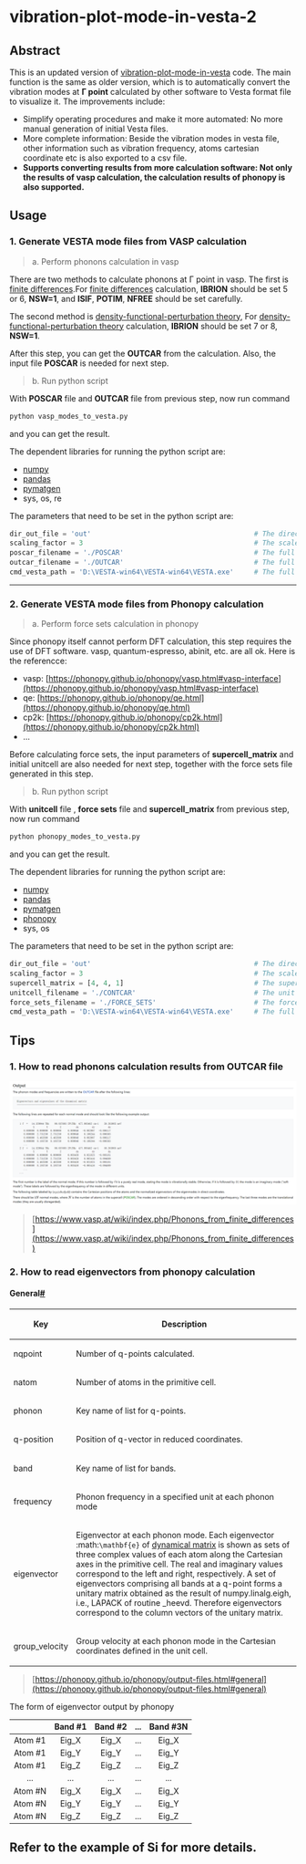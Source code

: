 # vibration-plot-mode-in-vesta-2

## Abstract

This is an updated version of [vibration-plot-mode-in-vesta](https://github.com/faradaymahe/vibration-plot-mode-in-vesta) code. The main function is the same as older version, which is to automatically convert the vibration modes at **Γ point** calculated by other software to Vesta format file to visualize it. The improvements include:

- Simplify operating procedures and make it more automated: No more manual generation of initial Vesta files.
- More complete information: Beside the vibration modes in vesta file, other information such as vibration frequency, atoms cartesian coordinate etc is also exported to a csv file.
- **Supports converting results from more calculation software: Not only the results of vasp calculation, the calculation results of phonopy is also supported.**

## Usage

### **1.** Generate VESTA mode files from VASP calculation

> a. Perform phonons calculation in vasp

There are two methods to calculate phonons at Γ point in vasp. The first is [finite differences](https://www.vasp.at/wiki/index.php/Phonons_from_finite_differences).For [finite differences](https://www.vasp.at/wiki/index.php/Phonons_from_finite_differences) calculation, **IBRION** should be set 5 or 6, **NSW=1**, and **ISIF**, **POTIM**, **NFREE** should be set carefully.

The second method is [density-functional-perturbation theory](https://www.vasp.at/wiki/index.php/Phonons_from_density-functional-perturbation_theory), For [density-functional-perturbation theory](https://www.vasp.at/wiki/index.php/Phonons_from_density-functional-perturbation_theory) calculation, **IBRION** should be set 7 or 8, **NSW=1**.

After this step, you can get the **OUTCAR** from the calculation. Also, the input file **POSCAR** is needed for next step.

> b. Run python script

With **POSCAR** file and **OUTCAR** file from previous step, now run command 
```bash
python vasp_modes_to_vesta.py
```
and you can get the result.

The dependent libraries for running the python script are:
- [numpy](https://numpy.org/)
- [pandas](https://pandas.pydata.org/)
- [pymatgen](https://pymatgen.org/)
- sys, os, re

The parameters that need to be set in the python script are:
```python
dir_out_file = 'out'                                        # The directory for saving result file   
scaling_factor = 3                                          # The scale factor of the length of vector in VESTA file     
poscar_filename = './POSCAR'                                # The full path of POSCAR for VASP frequency calculation
outcar_filename = './OUTCAR'                                # The full path of OUTCAR generated in VASP frequency calculation
cmd_vesta_path = 'D:\VESTA-win64\VESTA-win64\VESTA.exe'     # The full path of VESTA command
```

---

### **2.** Generate VESTA mode files from Phonopy calculation

> a. Perform force sets calculation in phonopy

Since phonopy itself cannot perform DFT calculation, this step requires the use of DFT software. vasp, quantum-espresso, abinit, etc. are all ok. Here is the referencce:
- vasp: [https://phonopy.github.io/phonopy/vasp.html#vasp-interface](https://phonopy.github.io/phonopy/vasp.html#vasp-interface)
- qe: [https://phonopy.github.io/phonopy/qe.html](https://phonopy.github.io/phonopy/qe.html)
- cp2k: [https://phonopy.github.io/phonopy/cp2k.html](https://phonopy.github.io/phonopy/cp2k.html)
- ...

Before calculating force sets, the input parameters of **supercell_matrix** and initial unitcell are also needed for next step, together with the force sets file generated in this step.

> b. Run python script

With **unitcell** file , **force sets** file and **supercell_matrix** from previous step, now run command 
```bash
python phonopy_modes_to_vesta.py
```
and you can get the result.

The dependent libraries for running the python script are:
- [numpy](https://numpy.org/)
- [pandas](https://pandas.pydata.org/)
- [pymatgen](https://pymatgen.org/)
- [phonopy](https://phonopy.github.io/phonopy/#)
- sys, os

The parameters that need to be set in the python script are:
```python
dir_out_file = 'out'                                        # The directory for saving result file  
scaling_factor = 3                                          # The scale factor of the length of vector in VESTA file             
supercell_matrix = [4, 4, 1]                                # The supercell matrix used for force sets calculation
unitcell_filename = './CONTCAR'                             # The unit cell used for force sets calculation
force_sets_filename = './FORCE_SETS'                        # The force sets file path calculated by Phonopy
cmd_vesta_path = 'D:\VESTA-win64\VESTA-win64\VESTA.exe'     # The full path of VESTA command
```

## Tips

### **1.**  How to read phonons calculation results from OUTCAR file

![outcar](./figs/outcar.png)

> [https://www.vasp.at/wiki/index.php/Phonons_from_finite_differences](https://www.vasp.at/wiki/index.php/Phonons_from_finite_differences)

### **2.**  How to read eigenvectors from phonopy calculation

<section id="general">
<h4>General<a class="headerlink" href="#general" title="Permalink to this heading">#</a></h4>
<table class="table">
<colgroup>
<col style="width: 20.0%">
<col style="width: 80.0%">
</colgroup>
<thead>
<tr class="row-odd"><th class="head"><p>Key</p></th>
<th class="head"><p>Description</p></th>
</tr>
</thead>
<tbody>
<tr class="row-even"><td><p>nqpoint</p></td>
<td><p>Number of q-points calculated.</p></td>
</tr>
<tr class="row-odd"><td><p>natom</p></td>
<td><p>Number of atoms in the primitive cell.</p></td>
</tr>
<tr class="row-even"><td><p>phonon</p></td>
<td><p>Key name of list for q-points.</p></td>
</tr>
<tr class="row-odd"><td><p>q-position</p></td>
<td><p>Position of q-vector in reduced coordinates.</p></td>
</tr>
<tr class="row-even"><td><p>band</p></td>
<td><p>Key name of list for bands.</p></td>
</tr>
<tr class="row-odd"><td><p>frequency</p></td>
<td><p>Phonon frequency in a specified unit at each phonon mode</p></td>
</tr>
<tr class="row-even"><td><p>eigenvector</p></td>
<td><p>Eigenvector at each phonon mode.
Each eigenvector :math:<code class="docutils literal notranslate"><span class="pre">\mathbf{e}</span></code> of
<a class="reference internal" href="formulation.html#dynacmial-matrix-theory"><span class="std std-ref">dynamical matrix</span></a>
is shown as sets of three
complex values of each atom along the Cartesian axes in
the primitive cell. The real and imaginary values
correspond to the left and right, respectively.
A set of eigenvectors comprising all bands at a q-point
forms a unitary matrix obtained as the result of
numpy.linalg.eigh, i.e., LAPACK of routine _heevd.
Therefore eigenvectors correspond to the column vectors
of the unitary matrix.</p></td>
</tr>
<tr class="row-odd"><td><p>group_velocity</p></td>
<td><p>Group velocity at each phonon mode in the
Cartesian coordinates defined in the unit cell.</p></td>
</tr>
</tbody>
</table>
</section>

> [https://phonopy.github.io/phonopy/output-files.html#general](https://phonopy.github.io/phonopy/output-files.html#general)

The form of eigenvector output by phonopy

|  | Band #1 | Band #2 | ... | Band #3N|
| :---: | :---: | :---: | :---: | :---: | 
| Atom #1 | Eig_X | Eig_X | ... | Eig_X |
| Atom #1 | Eig_Y | Eig_Y | ... | Eig_Y |
| Atom #1 | Eig_Z | Eig_Z | ... | Eig_Z |
| ... | ... | ... | ... | ... |
| Atom #N | Eig_X | Eig_X | ... | Eig_X |
| Atom #N | Eig_Y | Eig_Y | ... | Eig_Y |
| Atom #N | Eig_Z | Eig_Z | ... | Eig_Z |


## Refer to the example of Si for more details.
